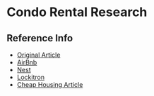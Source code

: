 # Condo Rental Research
## Reference Info

- [Original Article][condoRentalArticle]
- [AirBnb]
- [Nest]
- [Lockitron]
- [Cheap Housing Article][cheapHousing]




[condoRentalArticle]:http://gizmodo.com/i-bought-an-apartment-just-to-rent-it-out-on-airbnb-1458666661
[AirBnb]:http://airbnb.com/
[Nest]:http://nest.com/
[Lockitron]:http://lockitron.com/
[cheapHousing]:http://www.cbsnews.com/8334-505145_162-57588298/10-cheapest-u.s-cities-for-buying-a-home/